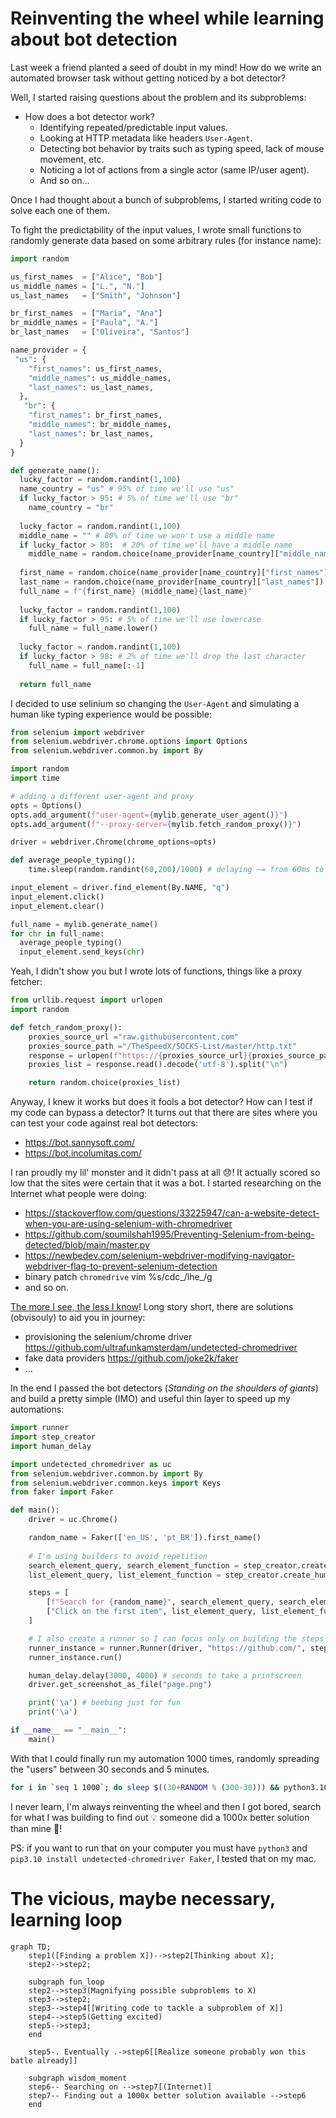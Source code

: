 # Reinventing the wheel while learning about bot detection

Last week a friend planted a seed of doubt in my mind! How do we write an automated browser task without getting noticed by a bot detector?

Well, I started raising questions about the problem and its subproblems:
* How does a bot detector work?
  * Identifying repeated/predictable input values.
  * Looking at HTTP metadata like headers `User-Agent`.
  * Detecting bot behavior by traits such as typing speed, lack of mouse movement, etc.
  * Noticing a lot of actions from a single actor (same IP/user agent).
  * And so on...

Once I had thought about a bunch of subproblems, I started writing code to solve each one of them. 

To fight the predictability of the input values, I wrote small functions to randomly generate data based on some arbitrary rules (for instance name):
```python
import random

us_first_names  = ["Alice", "Bob"]
us_middle_names = ["L.", "N."]
us_last_names   = ["Smith", "Johnson"]

br_first_names  = ["Maria", "Ana"]
br_middle_names = ["Paula", "A."]
br_last_names   = ["Oliveira", "Santos"]

name_provider = {
 "us": {
    "first_names": us_first_names,
    "middle_names": us_middle_names,
    "last_names": us_last_names,
  },
   "br": {
    "first_names": br_first_names,
    "middle_names": br_middle_names,
    "last_names": br_last_names,
  }
}

def generate_name():
  lucky_factor = random.randint(1,100)
  name_country = "us" # 95% of time we'll use "us"
  if lucky_factor > 95: # 5% of time we'll use "br"
    name_country = "br"
    
  lucky_factor = random.randint(1,100)
  middle_name = "" # 80% of time we won't use a middle name
  if lucky_factor > 80:  # 20% of time we'll have a middle name
    middle_name = random.choice(name_provider[name_country]["middle_names"]) + " "
  
  first_name = random.choice(name_provider[name_country]["first_names"])
  last_name = random.choice(name_provider[name_country]["last_names"])
  full_name = f"{first_name} {middle_name}{last_name}"
  
  lucky_factor = random.randint(1,100)
  if lucky_factor > 95: # 5% of time we'll use lowercase
    full_name = full_name.lower()
    
  lucky_factor = random.randint(1,100)
  if lucky_factor > 98: # 2% of time we'll drop the last character
    full_name = full_name[:-1]
    
  return full_name
```

I decided to use selinium so changing the `User-Agent` and simulating a human like typing experience would be possible:

```python
from selenium import webdriver
from selenium.webdriver.chrome.options import Options
from selenium.webdriver.common.by import By

import random
import time

# adding a different user-agent and proxy
opts = Options()
opts.add_argument(f"user-agent={mylib.generate_user_agent()}")
opts.add_argument(f"--proxy-server={mylib.fetch_random_proxy()}")

driver = webdriver.Chrome(chrome_options=opts)

def average_people_typing():
    time.sleep(random.randint(60,200)/1000) # delaying ~= from 60ms to 220ms

input_element = driver.find_element(By.NAME, "q")
input_element.click()
input_element.clear()

full_name = mylib.generate_name()
for chr in full_name:
  average_people_typing()
  input_element.send_keys(chr)

```

Yeah, I didn't show you but I wrote lots of functions, things like a proxy fetcher:

```python
from urllib.request import urlopen
import random

def fetch_random_proxy():
    proxies_source_url ="raw.githubusercontent.com"
    proxies_source_path ="/TheSpeedX/SOCKS-List/master/http.txt"
    response = urlopen(f"https://{proxies_source_url}{proxies_source_path}")
    proxies_list = response.read().decode('utf-8').split("\n")

    return random.choice(proxies_list)
```

Anyway, I knew it works but does it fools a bot detector? How can I test if my code can bypass a detector? It turns out that there are sites where you can test your code against real bot detectors:

* https://bot.sannysoft.com/
* https://bot.incolumitas.com/

I ran proudly my lil' monster and it didn't pass at all 😞! It actually scored so low that the sites were certain that it was a bot. I started researching on the Internet what people were doing:

* https://stackoverflow.com/questions/33225947/can-a-website-detect-when-you-are-using-selenium-with-chromedriver
* https://github.com/soumilshah1995/Preventing-Selenium-from-being-detected/blob/main/master.py
* https://newbedev.com/selenium-webdriver-modifying-navigator-webdriver-flag-to-prevent-selenium-detection
* binary patch `chromedrive` vim %s/cdc_/lhe_/g
* and so on.

[The more I see, the less I know](https://youtu.be/yuFI5KSPAt4?t=189)! Long story short, there are solutions (obvisouly) to aid you in journey:
* provisioning the selenium/chrome driver https://github.com/ultrafunkamsterdam/undetected-chromedriver
* fake data providers https://github.com/joke2k/faker
* ...

In the end I passed the bot detectors (_Standing on the shoulders of giants_) and build a pretty simple (IMO) and useful thin layer to speed up my automations:

```python
import runner
import step_creator
import human_delay

import undetected_chromedriver as uc
from selenium.webdriver.common.by import By
from selenium.webdriver.common.keys import Keys
from faker import Faker

def main():
    driver = uc.Chrome()

    random_name = Faker(['en_US', 'pt_BR']).first_name()
    
    # I'm using builders to avoid repetition
    search_element_query, search_element_function = step_creator.create_human_field_filler(random_name + Keys.RETURN, (By.NAME, "q"))
    list_element_query, list_element_function = step_creator.create_human_fields_click(0, (By.CSS_SELECTOR, ".repo-list-item .v-align-middle"))

    steps = [
        [f"Search for {random_name}", search_element_query, search_element_function],
        ["Click on the first item", list_element_query, list_element_function],
    ]

    # I also create a runner so I can focus only on building the steps
    runner_instance = runner.Runner(driver, "https://github.com/", steps)
    runner_instance.run()

    human_delay.delay(3000, 4000) # seconds to take a printscreen
    driver.get_screenshot_as_file("page.png")

    print('\a') # beebing just for fun
    print('\a')

if __name__ == "__main__":
    main()
```

With that I could finally run my automation 1000 times, randomly spreading the "users" between 30 seconds and 5 minutes.

```bash
for i in `seq 1 1000`; do sleep $((30+RANDOM % (300-30))) && python3.10 usage.py ; done
```

I never learn, I'm always reinventing the wheel and then I got bored, search for what I was building to find out 💡 someone did a 1000x better solution than mine 🤡!

PS: if you want to run that on your computer you must have `python3` and `pip3.10 install undetected-chromedriver Faker`, I tested that on my mac.

# The vicious, maybe necessary, learning loop
```mermaid
graph TD;
    step1([Finding a problem X])-->step2[Thinking about X];
    step2-->step2;
    
    subgraph fun_loop
    step2-->step3(Magnifying possible subproblems to X)
    step3-->step2;
    step3-->step4[[Writing code to tackle a subproblem of X]]
    step4-->step5(Getting excited)
    step5-->step3;
    end
    
    step5-. Eventually .->step6[[Realize someone probably won this batle already]]
    
    subgraph wisdom_moment
    step6-- Searching on -->step7[(Internet)]
    step7-- Finding out a 1000x better solution available -->step6
    end
    
```
